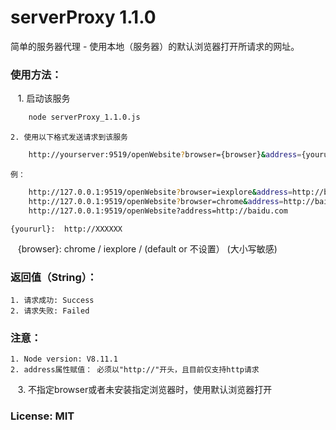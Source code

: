 # serverProxy 1.1.0
简单的服务器代理 - 使用本地（服务器）的默认浏览器打开所请求的网址。

### 使用方法：
    1. 启动该服务
```sh
    node serverProxy_1.1.0.js
```
  
    2. 使用以下格式发送请求到该服务
```sh
    http://yourserver:9519/openWebsite?browser={browser}&address={yoururl}
```
    例：
```sh
    http://127.0.0.1:9519/openWebsite?browser=iexplore&address=http://baidu.com
    http://127.0.0.1:9519/openWebsite?browser=chrome&address=http://baidu.com
    http://127.0.0.1:9519/openWebsite?address=http://baidu.com
```
    {yoururl}:  http://XXXXXX
    {browser}:  chrome / iexplore / (default or 不设置） (大小写敏感)

### 返回值（String）：
    1. 请求成功: Success
    2. 请求失败: Failed

### 注意：
    1. Node version: V8.11.1
    2. address属性赋值： 必须以"http://"开头，且目前仅支持http请求
    3. 不指定browser或者未安装指定浏览器时，使用默认浏览器打开

### License: MIT
